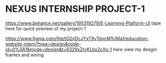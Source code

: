 # NEXUS INTERNSHIP PROJECT-1
https://www.behance.net/gallery/195319279/E-Learning-Platform-UI
tape here for quick preview of my project-1


https://www.figma.com/file/tG2nDcJYxT9vTdxcM1UMa1/education-website-intern?type=design&node-id=0%3A1&mode=design&t=6329xZtvKLbx2cXs-1
here view my desgin frames and wiring


